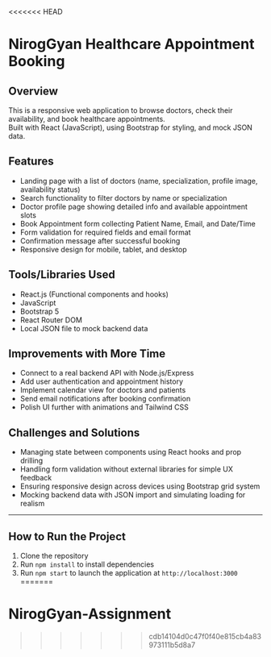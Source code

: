 <<<<<<< HEAD
# NirogGyan Healthcare Appointment Booking

## Overview
This is a responsive web application to browse doctors, check their availability, and book healthcare appointments.  
Built with React (JavaScript), using Bootstrap for styling, and mock JSON data.

## Features
- Landing page with a list of doctors (name, specialization, profile image, availability status)  
- Search functionality to filter doctors by name or specialization  
- Doctor profile page showing detailed info and available appointment slots  
- Book Appointment form collecting Patient Name, Email, and Date/Time  
- Form validation for required fields and email format  
- Confirmation message after successful booking  
- Responsive design for mobile, tablet, and desktop  

## Tools/Libraries Used
- React.js (Functional components and hooks)  
- JavaScript  
- Bootstrap 5  
- React Router DOM  
- Local JSON file to mock backend data  

## Improvements with More Time
- Connect to a real backend API with Node.js/Express  
- Add user authentication and appointment history  
- Implement calendar view for doctors and patients  
- Send email notifications after booking confirmation  
- Polish UI further with animations and Tailwind CSS  

## Challenges and Solutions
- Managing state between components using React hooks and prop drilling  
- Handling form validation without external libraries for simple UX feedback  
- Ensuring responsive design across devices using Bootstrap grid system  
- Mocking backend data with JSON import and simulating loading for realism  

---

## How to Run the Project

1. Clone the repository  
2. Run `npm install` to install dependencies  
3. Run `npm start` to launch the application at `http://localhost:3000`  
=======
# NirogGyan-Assignment
>>>>>>> cdb14104d0c47f0f40e815cb4a83973111b5d8a7
